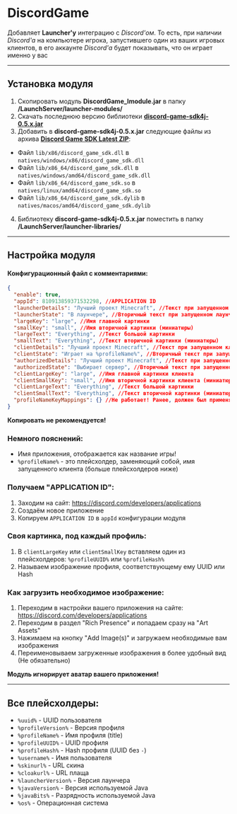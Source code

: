 # DiscordGame

Добавляет **Launcher'у** интеграцию с *Discord'ом*. То есть, при наличии *Discord'а* на компьютере игрока, запустившего
один из ваших игровых клиентов, в его аккаунте *Discord'а* будет показывать, что он играет именно у вас

---

## Установка модуля

1. Скопировать модуль **DiscordGame_lmodule.jar** в папку **/LaunchServer/launcher-modules/**
2. Скачать последнюю версию библиотеки **[discord-game-sdk4j-0.5.x.jar]**
3. Добавить в **discord-game-sdk4j-0.5.x.jar** следующие файлы из архива **[Discord Game SDK Latest ZIP]**:
- Файл `lib/x86/discord_game_sdk.dll` в `natives/windows/x86/discord_game_sdk.dll`
- Файл `lib/x86_64/discord_game_sdk.dll` в `natives/windows/amd64/discord_game_sdk.dll`
- Файл `lib/x86_64/discord_game_sdk.so` в `natives/linux/amd64/discord_game_sdk.so`
- Файл `lib/x86_64/discord_game_sdk.dylib` в `natives/macos/amd64/discord_game_sdk.dylib`
4. Библиотеку **discord-game-sdk4j-0.5.x.jar** поместить в папку **/LaunchServer/launcher-libraries/**

---

## Настройка модуля

#### Конфигурационный файл с комментариями:
```json
{
  "enable": true,
  "appId": 810913859371532298, //APPLICATION ID
  "launcherDetails": "Лучший проект Minecraft", //Текст при запущенном лаунчере (не авторизован)
  "launcherState": "В лаунчере", //Вторичный текст при запущенном лаунчере (не авторизован)
  "largeKey": "large", //Имя главной картинки
  "smallKey": "small", //Имя вторичной картинки (миниатюры)
  "largeText": "Everything", //Текст большой картинки
  "smallText": "Everything", //Текст вторичной картинки (миниатюры)
  "clientDetails": "Лучший проект Minecraft", //Текст при запущенном клиенте
  "clientState": "Играет на %profileName%", //Вторичный текст при запущенном клиенте
  "authorizedDetails": "Лучший проект Minecraft", //Текст при запущенном лаунчере (авторизован)
  "authorizedState": "Выбирает сервер", //Вторичный текст при запущенном лаунчере (авторизован)
  "clientLargeKey": "large", //Имя главной картинки клиента
  "clientSmallKey": "small", //Имя вторичной картинки клиента (миниатюры)
  "clientLargeText": "Everything", //Текст большой картинки
  "clientSmallText": "Everything", //Текст вторичной картинки (миниатюры)
  "profileNameKeyMappings": {} //Не работает! Ранее, должен был применять изображения к профилям
}
```
**Копировать не рекомендуется!**

### Немного пояснений:
- Имя приложения, отображается как название игры!
- `%profileName%` - это плейсхолдер, заменяющий собой, имя запущенного клиента (больше плейсхолдеров ниже)

### Получаем "APPLICATION ID":
1. Заходим на сайт: https://discord.com/developers/applications
2. Создаём новое приложение
3. Копируем `APPLICATION ID` в `appId` конфигурации модуля

### Своя картинка, под каждый профиль:
1. В `clientLargeKey` или `clientSmallKey` вставляем один из плейсхолдеров: `%profileUUID%` или `%profileHash%`
2. Называем изображение профиля, соответствующему ему UUID или Hash

### Как загрузить необходимое изображение:
1. Переходим в настройки вашего приложения на сайте: https://discord.com/developers/applications
2. Переходим в раздел "Rich Presence" и попадаем сразу на "Art Assets"
3. Нажимаем на кнопку "Add Image(s)" и загружаем необходимые вам изображения
4. Переименовываем загруженные изображения в более удобный вид (Не обязательно)

**Модуль игнорирует аватар вашего приложения!**

---

## Все плейсхолдеры:

- `%uuid%` - UUID пользователя
- `%profileVersion%` - Версия профиля
- `%profileName%` - Имя профиля (title)
- `%profileUUID%` - UUID профиля
- `%profileHash%` - Hash профиля (UUID без `-`)
- `%username%` - Имя пользователя
- `%skinurl%` - URL скина
- `%cloakurl%` - URL плаща
- `%launcherVersion%` - Версия лаунчера
- `%javaVersion%` - Версия используемой Java
- `%javaBits%` - Разрядность используемой Java
- `%os%` - Операционная система

[discord-game-sdk4j-0.5.x.jar]: https://github.com/JnCrMx/discord-game-sdk4j/releases

[Discord Game SDK Latest ZIP]: https://dl-game-sdk.discordapp.net/latest/discord_game_sdk.zip
